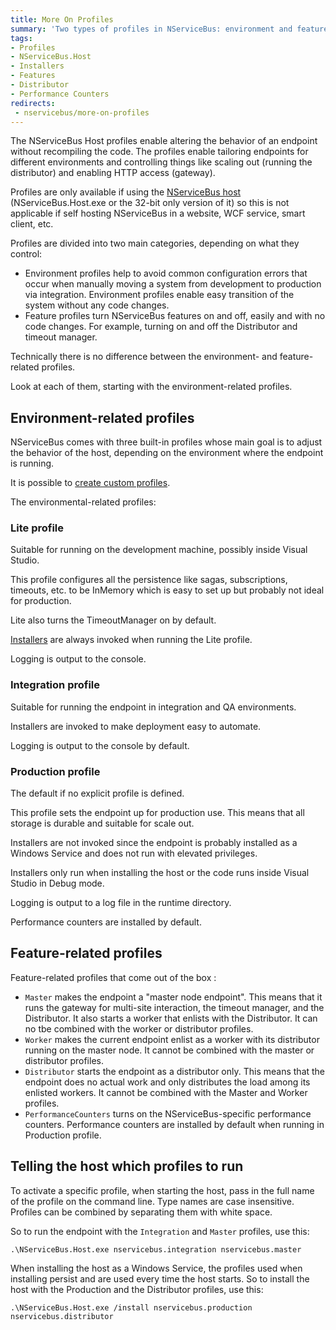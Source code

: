 ```yaml
---
title: More On Profiles
summary: 'Two types of profiles in NServiceBus: environment and feature.'
tags:
- Profiles
- NServiceBus.Host
- Installers
- Features
- Distributor
- Performance Counters
redirects:
 - nservicebus/more-on-profiles
---
```


The NServiceBus Host profiles enable altering the behavior of an endpoint without recompiling the code. The profiles enable tailoring endpoints for different environments and controlling things like scaling out (running the distributor) and enabling HTTP access (gateway).

Profiles are only available if using the [NServiceBus host](/nservicebus/hosting/nservicebus-host/) (NServiceBus.Host.exe or the 32-bit only version of it) so this is not applicable if self hosting NServiceBus in a website, WCF service, smart client, etc.

Profiles are divided into two main categories, depending on what they control:

 * Environment profiles help to avoid common configuration errors that occur when manually moving a system from development to production via integration. Environment profiles enable easy transition of the system without any code changes.
 * Feature profiles turn NServiceBus features on and off, easily and with no code changes. For example, turning on and off the Distributor and timeout manager.

Technically there is no difference between the environment- and feature-related profiles.

Look at each of them, starting with the environment-related profiles.


## Environment-related profiles

NServiceBus comes with three built-in profiles whose main goal is to adjust the behavior of the host, depending on the environment where the endpoint is running.

It is possible to [create custom profiles](/nservicebus/hosting/nservicebus-host/).

The environmental-related profiles:


### Lite profile

Suitable for running on the development machine, possibly inside Visual Studio.

This profile configures all the persistence like sagas, subscriptions, timeouts, etc. to be InMemory which is easy to set up but probably not ideal for production.

Lite also turns the TimeoutManager on by default.

[Installers](http://andreasohlund.net/2012/01/26/installers-in-nservicebus-3-0/) are always invoked when running the Lite profile.

Logging is output to the console.


### Integration profile

Suitable for running the endpoint in integration and QA environments.

Installers are invoked to make deployment easy to automate.

Logging is output to the console by default.


### Production profile

The default if no explicit profile is defined.

This profile sets the endpoint up for production use. This means that all storage is durable and suitable for scale out.

Installers are not invoked since the endpoint is probably installed as a Windows Service and does not run with elevated privileges.

Installers only run when installing the host or the code runs inside Visual Studio in Debug mode.

Logging is output to a log file in the runtime directory.

Performance counters are installed by default.


## Feature-related profiles

Feature-related profiles that come out of the box :

 * `Master` makes the endpoint a "master node endpoint". This means that it runs the gateway for multi-site interaction, the timeout manager, and the Distributor. It also starts a worker that enlists with the Distributor. It can no tbe combined with the worker or distributor profiles.
 * `Worker` makes the current endpoint enlist as a worker with its distributor running on the master node. It cannot be combined with the master or distributor profiles.
 * `Distributor` starts the endpoint as a distributor only. This means that the endpoint does no actual work and only distributes the load among its enlisted workers. It cannot be combined with the Master and Worker profiles.
 * `PerformanceCounters` turns on the NServiceBus-specific performance counters. Performance counters are installed by default when running in Production profile.


## Telling the host which profiles to run

To activate a specific profile, when starting the host, pass in the full name of the profile on the command line. Type names are case insensitive. Profiles can be combined by separating them with white space.

So to run the endpoint with the `Integration` and `Master` profiles, use this:

    .\NServiceBus.Host.exe nservicebus.integration nservicebus.master

When installing the host as a Windows Service, the profiles used when installing persist and are used every time the host starts. So to install the host with the Production and the Distributor profiles, use this:

    .\NServiceBus.Host.exe /install nservicebus.production nservicebus.distributor


